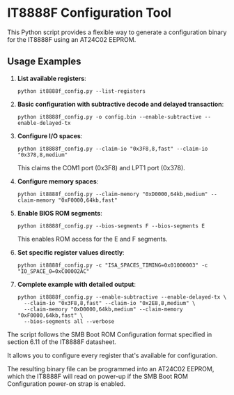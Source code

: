 # IT8888F Configuration Tool
This Python script provides a flexible way to generate a configuration binary for the IT8888F using an AT24C02 EEPROM.

## Usage Examples

1. **List available registers**:
   ```
   python it8888f_config.py --list-registers
   ```

2. **Basic configuration with subtractive decode and delayed transaction**:
   ```
   python it8888f_config.py -o config.bin --enable-subtractive --enable-delayed-tx
   ```

3. **Configure I/O spaces**:
   ```
   python it8888f_config.py --claim-io "0x3F8,8,fast" --claim-io "0x378,8,medium"
   ```
   This claims the COM1 port (0x3F8) and LPT1 port (0x378).

4. **Configure memory spaces**:
   ```
   python it8888f_config.py --claim-memory "0xD0000,64kb,medium" --claim-memory "0xF0000,64kb,fast"
   ```

5. **Enable BIOS ROM segments**:
   ```
   python it8888f_config.py --bios-segments F --bios-segments E
   ```
   This enables ROM access for the E and F segments.

6. **Set specific register values directly**:
   ```
   python it8888f_config.py -c "ISA_SPACES_TIMING=0x01000003" -c "IO_SPACE_0=0xC00002AC"
   ```

7. **Complete example with detailed output**:
   ```
   python it8888f_config.py --enable-subtractive --enable-delayed-tx \
     --claim-io "0x3F8,8,fast" --claim-io "0x2E8,8,medium" \
     --claim-memory "0xD0000,64kb,medium" --claim-memory "0xF0000,64kb,fast" \
     --bios-segments all --verbose
   ```

The script follows the SMB Boot ROM Configuration format specified in section 6.11 of the IT8888F datasheet. 

It allows you to configure every register that's available for configuration.

The resulting binary file can be programmed into an AT24C02 EEPROM, which the IT8888F will read on power-up if the SMB Boot ROM Configuration power-on strap is enabled.